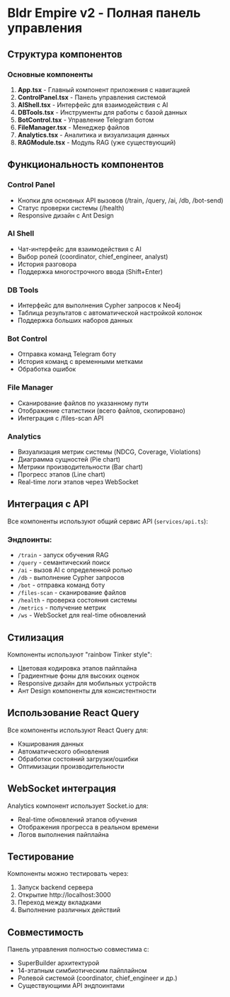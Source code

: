 # Bldr Empire v2 - Полная панель управления

## Структура компонентов

### Основные компоненты

1. **App.tsx** - Главный компонент приложения с навигацией
2. **ControlPanel.tsx** - Панель управления системой
3. **AIShell.tsx** - Интерфейс для взаимодействия с AI
4. **DBTools.tsx** - Инструменты для работы с базой данных
5. **BotControl.tsx** - Управление Telegram ботом
6. **FileManager.tsx** - Менеджер файлов
7. **Analytics.tsx** - Аналитика и визуализация данных
8. **RAGModule.tsx** - Модуль RAG (уже существующий)

## Функциональность компонентов

### Control Panel
- Кнопки для основных API вызовов (/train, /query, /ai, /db, /bot-send)
- Статус проверки системы (/health)
- Responsive дизайн с Ant Design

### AI Shell
- Чат-интерфейс для взаимодействия с AI
- Выбор ролей (coordinator, chief_engineer, analyst)
- История разговора
- Поддержка многострочного ввода (Shift+Enter)

### DB Tools
- Интерфейс для выполнения Cypher запросов к Neo4j
- Таблица результатов с автоматической настройкой колонок
- Поддержка больших наборов данных

### Bot Control
- Отправка команд Telegram боту
- История команд с временными метками
- Обработка ошибок

### File Manager
- Сканирование файлов по указанному пути
- Отображение статистики (всего файлов, скопировано)
- Интеграция с /files-scan API

### Analytics
- Визуализация метрик системы (NDCG, Coverage, Violations)
- Диаграмма сущностей (Pie chart)
- Метрики производительности (Bar chart)
- Прогресс этапов (Line chart)
- Real-time логи этапов через WebSocket

## Интеграция с API

Все компоненты используют общий сервис API (`services/api.ts`):

### Эндпоинты:
- `/train` - запуск обучения RAG
- `/query` - семантический поиск
- `/ai` - вызов AI с определенной ролью
- `/db` - выполнение Cypher запросов
- `/bot` - отправка команд боту
- `/files-scan` - сканирование файлов
- `/health` - проверка состояния системы
- `/metrics` - получение метрик
- `/ws` - WebSocket для real-time обновлений

## Стилизация

Компоненты используют "rainbow Tinker style":
- Цветовая кодировка этапов пайплайна
- Градиентные фоны для высоких оценок
- Responsive дизайн для мобильных устройств
- Ант Design компоненты для консистентности

## Использование React Query

Все компоненты используют React Query для:
- Кэширования данных
- Автоматического обновления
- Обработки состояний загрузки/ошибки
- Оптимизации производительности

## WebSocket интеграция

Analytics компонент использует Socket.io для:
- Real-time обновлений этапов обучения
- Отображения прогресса в реальном времени
- Логов выполнения пайплайна

## Тестирование

Компоненты можно тестировать через:
1. Запуск backend сервера
2. Открытие http://localhost:3000
3. Переход между вкладками
4. Выполнение различных действий

## Совместимость

Панель управления полностью совместима с:
- SuperBuilder архитектурой
- 14-этапным симбиотическим пайплайном
- Ролевой системой (coordinator, chief_engineer и др.)
- Существующими API эндпоинтами